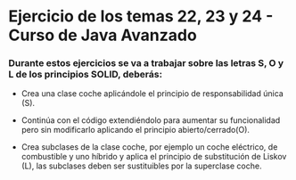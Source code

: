 # Ejercicio de los temas 22, 23 y 24 - Curso de Java Avanzado

### Durante estos ejercicios se va a trabajar sobre las letras S, O y L de los principios SOLID, deberás:

* Crea una clase coche aplicándole el principio de responsabilidad única (S).

* Continúa con el código extendiéndolo para aumentar su funcionalidad pero sin
  modificarlo aplicando el principio abierto/cerrado(O).

* Crea subclases de la clase coche, por ejemplo un coche eléctrico, de combustible
  y uno híbrido y aplica el principio de substitución de Liskov (L), las subclases
  deben ser sustituibles por la superclase coche.
